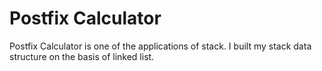 # Postfix Calculator
Postfix Calculator is one of the applications of stack. I built my stack data structure on the basis of linked list.
